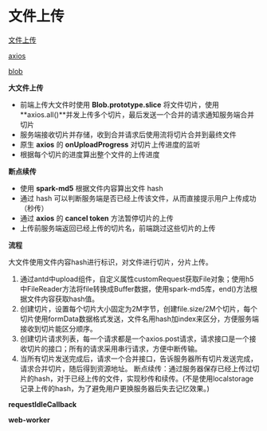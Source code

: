 # 文件上传

[文件上传](https://juejin.cn/post/6844904046436843527#heading-6)

[axios](http://www.axios-js.com/zh-cn/docs/#%E5%8F%96%E6%B6%88)

[blob](https://developer.mozilla.org/zh-CN/docs/Web/API/Blob)

**大文件上传**

- 前端上传大文件时使用 **Blob.prototype.slice** 将文件切片，使用**axios.all()**并发上传多个切片，最后发送一个合并的请求通知服务端合并切片
- 服务端接收切片并存储，收到合并请求后使用流将切片合并到最终文件
- 原生 **axios** 的  **onUploadProgress** 对切片上传进度的监听
- 根据每个切片的进度算出整个文件的上传进度

**断点续传**

- 使用 **spark-md5** 根据文件内容算出文件 hash
- 通过 hash 可以判断服务端是否已经上传该文件，从而直接提示用户上传成功（秒传）
- 通过 **axios** 的 **cancel token** 方法暂停切片的上传
- 上传前服务端返回已经上传的切片名，前端跳过这些切片的上传



**流程**

大文件使用文件内容hash进行标识，对文件进行切片，分片上传。

1. 通过antd中upload组件，自定义属性customRequest获取File对象；使用h5中FileReader方法将file转换成Buffer数据，使用spark-md5库，end()方法根据文件内容获取hash值。
2. 创建切片，设置每个切片大小固定为2M字节，创建file.size/2M个切片，每个切片使用formData数据格式发送，文件名用hash加index来区分，方便服务端接收到切片能区分顺序。
3. 创建切片请求列表，每一个请求都是一个axios.post请求，请求接口是一个接收切片的接口；所有的请求采用串行请求，方便中断传输。
4. 当所有切片发送完成后，请求一个合并接口，告诉服务器所有切片发送完成，请求合并切片，随后得到资源地址。
   断点续传：通过服务器保存已经上传过切片的hash，对于已经上传的文件，实现秒传和续传。(不是使用localstorage记录上传的hash，为了避免用户更换服务器后失去记忆效果。)



**requestIdleCallback** 

**web-worker**